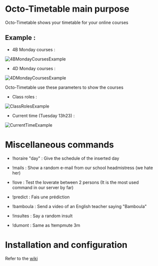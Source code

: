 # Octo-Timetable main purpose
Octo-Timetable shows your timetable for your online courses


## Example : 

- 4B Monday courses :  

![4BMondayCoursesExample](https://i.imgur.com/IZBlM9M.jpg)
- 4D Monday courses : 

‎![4DMondayCoursesExample](https://i.imgur.com/SpnCPIj.jpg)


Octo-Timetable use these parameters to show the courses
- Class roles :

![ClassRolesExample](https://i.imgur.com/Xz5s5ew.jpeg)

- Current time (Tuesday 13h23) :

![CurrentTimeExample](https://i.imgur.com/x1SwMsk.jpeg)‎‎‎‎‎‎

# Miscellaneous commands

- !horaire "day" : Give the schedule of the inserted day

- !mails : Show a random e-mail from our school headmistress (we hate her)

- !love : Test the loverate between 2 persons (It is the most used command in our server by far)

- !predict : Fais une prédiction

- !bamboula : Send a video of an English teacher saying "Bamboula"

- !insultes : Say a random insult

- !dumont : Same as !tempmute 3m

# Installation and configuration
Refer to the [wiki](https://github.com/Firminou/octo-timetable/wiki)